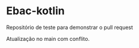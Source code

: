 # Ebac-kotlin
Repositório de teste para demonstrar o pull request

Atualização no main com conflito.
 
